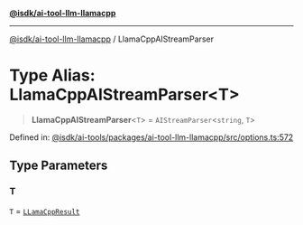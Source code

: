 [**@isdk/ai-tool-llm-llamacpp**](../README.md)

***

[@isdk/ai-tool-llm-llamacpp](../globals.md) / LlamaCppAIStreamParser

# Type Alias: LlamaCppAIStreamParser\<T\>

> **LlamaCppAIStreamParser**\<`T`\> = `AIStreamParser`\<`string`, `T`\>

Defined in: [@isdk/ai-tools/packages/ai-tool-llm-llamacpp/src/options.ts:572](https://github.com/isdk/ai-tool-llm-llamacpp.js/blob/0d16068f52cb374c4608ded739a170f44769754f/src/options.ts#L572)

## Type Parameters

### T

`T` = [`LLamaCppResult`](../interfaces/LLamaCppResult.md)
